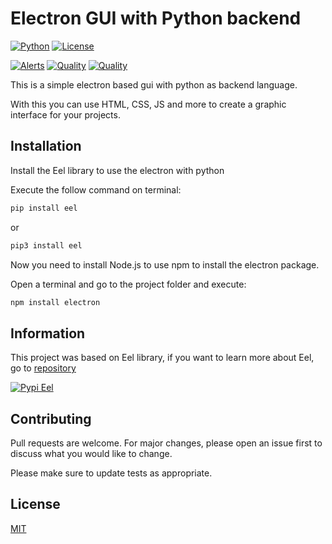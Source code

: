 # Electron GUI with Python backend

[![Python](https://img.shields.io/pypi/pyversions/Eel?style=for-the-badge&logo=python)](https://www.python.org/)
[![License](https://img.shields.io/github/license/thomaznathanael/electron-gui-and-python?style=for-the-badge)](https://github.com/thomaznathanael/Listen-youtube-playlist-with-python/blob/main/LICENSE)

[![Alerts](https://img.shields.io/lgtm/alerts/github/thomaznathanael/electron-gui-and-python?style=for-the-badge&logo=lgtm)](https://lgtm.com/projects/g/thomaznathanael/Listen-youtube-playlist-with-python/alerts/)
[![Quality](https://img.shields.io/lgtm/grade/python/github/thomaznathanael/electron-gui-and-python?style=for-the-badge&logo=lgtm)](https://lgtm.com/projects/g/thomaznathanael/Listen-youtube-playlist-with-python/context:python)
[![Quality](https://img.shields.io/lgtm/grade/javascript/github/thomaznathanael/electron-gui-and-python?style=for-the-badge&logo=lgtm)](https://lgtm.com/projects/g/thomaznathanael/Listen-youtube-playlist-with-python/context:javascript)

This is a simple electron based gui with python as backend language.

With this you can use HTML, CSS, JS and more to create a graphic interface for your projects.

## Installation

Install the Eel library to use the electron with python

Execute the follow command on terminal:
```bash
pip install eel
```
or
```bash
pip3 install eel
```

Now you need to install Node.js to use npm to install the electron package.

Open a terminal and go to the project folder and execute:

```bash
npm install electron
```

## Information

This project was based on Eel library, if you want to learn more about Eel, go to [repository](https://github.com/samuelhwilliams/Eel)

[![Pypi Eel](https://img.shields.io/badge/Pypi-EEL-blue?style=for-the-badge&logo=python)](https://pypi.org/project/Eel/)

## Contributing
Pull requests are welcome. For major changes, please open an issue first to discuss what you would like to change.

Please make sure to update tests as appropriate.

## License
[MIT](https://choosealicense.com/licenses/mit/)
